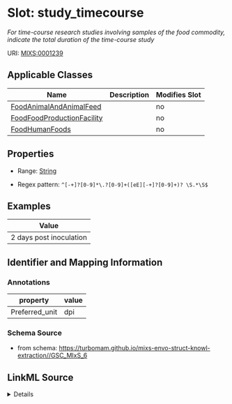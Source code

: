 # Slot: study_timecourse


_For time-course research studies involving samples of the food commodity, indicate the total duration of the time-course study_



URI: [MIXS:0001239](https://w3id.org/mixs/0001239)



<!-- no inheritance hierarchy -->




## Applicable Classes

| Name | Description | Modifies Slot |
| --- | --- | --- |
[FoodAnimalAndAnimalFeed](FoodAnimalAndAnimalFeed.md) |  |  no  |
[FoodFoodProductionFacility](FoodFoodProductionFacility.md) |  |  no  |
[FoodHumanFoods](FoodHumanFoods.md) |  |  no  |







## Properties

* Range: [String](String.md)

* Regex pattern: `^[-+]?[0-9]*\.?[0-9]+([eE][-+]?[0-9]+)? \S.*\S$`






## Examples

| Value |
| --- |
| 2 days post inoculation |

## Identifier and Mapping Information





### Annotations

| property | value |
| --- | --- |
| Preferred_unit | dpi |



### Schema Source


* from schema: https://turbomam.github.io/mixs-envo-struct-knowl-extraction//GSC_MIxS_6




## LinkML Source

<details>
```yaml
name: study_timecourse
annotations:
  Preferred_unit:
    tag: Preferred_unit
    value: dpi
description: For time-course research studies involving samples of the food commodity,
  indicate the total duration of the time-course study
title: time-course duration
notes:
- duration
- period
- time
examples:
- value: 2 days post inoculation
from_schema: https://turbomam.github.io/mixs-envo-struct-knowl-extraction//GSC_MIxS_6
rank: 1000
slot_uri: MIXS:0001239
multivalued: false
alias: study_timecourse
domain_of:
- FoodAnimalAndAnimalFeed
- FoodFoodProductionFacility
- FoodHumanFoods
range: string
required: false
recommended: false
pattern: ^[-+]?[0-9]*\.?[0-9]+([eE][-+]?[0-9]+)? \S.*\S$

```
</details>